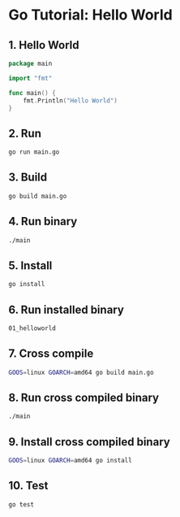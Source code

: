 # Go Tutorial: Hello World

## 1. Hello World

```go
package main

import "fmt"

func main() {
    fmt.Println("Hello World")
}
```

## 2. Run

```bash
go run main.go
```

## 3. Build

```bash
go build main.go
```

## 4. Run binary

```bash
./main
```

## 5. Install

```bash
go install
```

## 6. Run installed binary

```bash
01_helloworld
```

## 7. Cross compile

```bash
GOOS=linux GOARCH=amd64 go build main.go
```

## 8. Run cross compiled binary

```bash
./main
```

## 9. Install cross compiled binary

```bash
GOOS=linux GOARCH=amd64 go install
```

## 10. Test

```bash
go test
```



